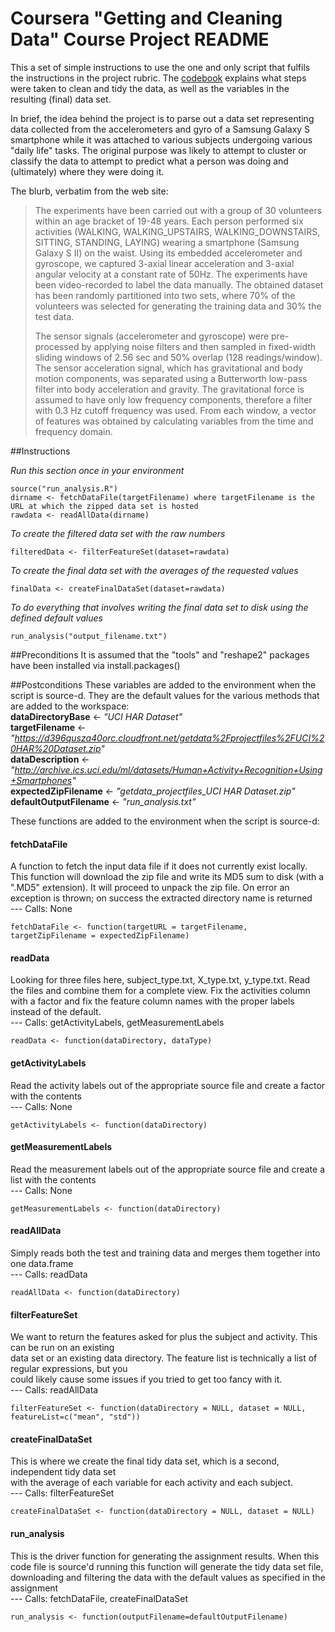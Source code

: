 # Coursera "Getting and Cleaning Data" Course Project README  

This a set of simple instructions to use the one and only script that fulfils the instructions in the project rubric. The [codebook](https://github.com/SDMitchell/GettingAndCleaningData_CourseProject/blob/master/CodeBook.md) explains what steps were taken to clean and tidy the data, as well as the variables in the resulting (final) data set.  
  
In brief, the idea behind the project is to parse out a data set representing data collected from the accelerometers and gyro of a Samsung Galaxy S smartphone while it was attached to various subjects undergoing various "daily life" tasks. The original purpose was likely to attempt to cluster or classify the data to attempt to predict what a person was doing and (ultimately) where they were doing it.  

The blurb, verbatim from the web site:

> The experiments have been carried out with a group of 30 volunteers within an age bracket of 19-48 years. Each person performed six activities (WALKING, WALKING_UPSTAIRS, WALKING_DOWNSTAIRS, SITTING, STANDING, LAYING) wearing a smartphone (Samsung Galaxy S II) on the waist. Using its embedded accelerometer and gyroscope, we captured 3-axial linear acceleration and 3-axial angular velocity at a constant rate of 50Hz. The experiments have been video-recorded to label the data manually. The obtained dataset has been randomly partitioned into two sets, where 70% of the volunteers was selected for generating the training data and 30% the test data.  
>  
> The sensor signals (accelerometer and gyroscope) were pre-processed by applying noise filters and then sampled in fixed-width sliding windows of 2.56 sec and 50% overlap (128 readings/window). The sensor acceleration signal, which has gravitational and body motion components, was separated using a Butterworth low-pass filter into body acceleration and gravity. The gravitational force is assumed to have only low frequency components, therefore a filter with 0.3 Hz cutoff frequency was used. From each window, a vector of features was obtained by calculating variables from the time and frequency domain.  

##Instructions

*Run this section once in your environment*
```
source("run_analysis.R")
dirname <- fetchDataFile(targetFilename) where targetFilename is the URL at which the zipped data set is hosted
rawdata <- readAllData(dirname)
```

*To create the filtered data set with the raw numbers*
```
filteredData <- filterFeatureSet(dataset=rawdata)
```
*To create the final data set with the averages of the requested values*
```
finalData <- createFinalDataSet(dataset=rawdata)
```

*To do everything that involves writing the final data set to disk using the defined default values*
```
run_analysis("output_filename.txt")
```

##Preconditions
It is assumed that the "tools" and "reshape2" packages have been installed via install.packages()

##Postconditions
These variables are added to the environment when the script is source-d. They are the default values for the various methods
that are added to the workspace:  
**dataDirectoryBase** <- *"UCI HAR Dataset"*  
**targetFilename** <- *"https://d396qusza40orc.cloudfront.net/getdata%2Fprojectfiles%2FUCI%20HAR%20Dataset.zip"*  
**dataDescription** <- *"http://archive.ics.uci.edu/ml/datasets/Human+Activity+Recognition+Using+Smartphones"*  
**expectedZipFilename** <- *"getdata_projectfiles_UCI HAR Dataset.zip"*  
**defaultOutputFilename** <- *"run_analysis.txt"*  

These functions are added to the environment when the script is source-d:  

#### fetchDataFile  
A function to fetch the input data file if it does not currently exist locally.
This function will download the zip file and write its MD5 sum to disk (with a ".MD5" extension). It
will proceed to unpack the zip file. On error an exception is thrown; on success the extracted directory
name is returned  
--- Calls: None  
```
fetchDataFile <- function(targetURL = targetFilename, targetZipFilename = expectedZipFilename)
```
#### readData  
Looking for three files here, subject_type.txt, X_type.txt, y_type.txt. Read the files and
combine them for a complete view. Fix the activities column with a factor and fix the feature
column names with the proper labels instead of the default.  
--- Calls: getActivityLabels, getMeasurementLabels  
```
readData <- function(dataDirectory, dataType)
```
#### getActivityLabels  
Read the activity labels out of the appropriate source file and create a factor with the contents  
--- Calls: None  
```
getActivityLabels <- function(dataDirectory)
```
#### getMeasurementLabels  
Read the measurement labels out of the appropriate source file and create a list with the contents  
--- Calls: None  

```
getMeasurementLabels <- function(dataDirectory)
```
#### readAllData  
Simply reads both the test and training data and merges them together into one data.frame  
--- Calls: readData  
```
readAllData <- function(dataDirectory)
```
#### filterFeatureSet  
We want to return the features asked for plus the subject and activity. This can be run on an existing  
data set or an existing data directory. The feature list is technically a list of regular expressions, but you  
could likely cause some issues if you tried to get too fancy with it.  
--- Calls: readAllData  
```
filterFeatureSet <- function(dataDirectory = NULL, dataset = NULL, featureList=c("mean", "std"))
```
#### createFinalDataSet  
This is where we create the final tidy data set, which is a second, independent tidy data set  
with the average of each variable for each activity and each subject.  
--- Calls: filterFeatureSet  
```
createFinalDataSet <- function(dataDirectory = NULL, dataset = NULL)
```
#### run_analysis  
This is the driver function for generating the assignment results. When this code file is source'd
running this function will generate the tidy data set file, downloading and filtering the data
with the default values as specified in the assignment  
--- Calls: fetchDataFile, createFinalDataSet  
```
run_analysis <- function(outputFilename=defaultOutputFilename)
```


